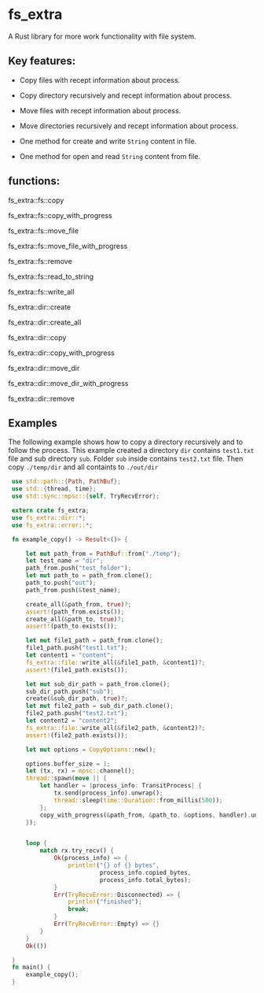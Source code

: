 # fs_extra

A Rust library for more work functionality with file system.

## Key features:

* Copy files with recept information about process.

* Copy directory recursively and recept information about process.

* Move files with recept information about process.

* Move directories recursively and recept information about process.

* One method for create and write `String` content in file.

* One method for open and read `String` content from file.

## functions:

fs_extra::fs::copy

fs_extra::fs::copy_with_progress

fs_extra::fs::move_file

fs_extra::fs::move_file_with_progress

fs_extra::fs::remove

fs_extra::fs::read_to_string

fs_extra::fs::write_all

fs_extra::dir::create

fs_extra::dir::create_all

fs_extra::dir::copy

fs_extra::dir::copy_with_progress

fs_extra::dir::move_dir

fs_extra::dir::move_dir_with_progress

fs_extra::dir::remove



## Examples

The following example shows how to copy a directory recursively and to follow the process.
This example created a directory `dir` contains `test1.txt` file and sub directory `sub`. Folder `sub` inside contains `test2.txt` file.
Then copy `./temp/dir` and all containts to `./out/dir`

```rust
 use std::path::{Path, PathBuf};
 use std::{thread, time};
 use std::sync::mpsc::{self, TryRecvError};

 extern crate fs_extra;
 use fs_extra::dir::*;
 use fs_extra::error::*;

 fn example_copy() -> Result<()> {

     let mut path_from = PathBuf::from("./temp");
     let test_name = "dir";
     path_from.push("test_folder");
     let mut path_to = path_from.clone();
     path_to.push("out");
     path_from.push(&test_name);

     create_all(&path_from, true)?;
     assert!(path_from.exists());
     create_all(&path_to, true)?;
     assert!(path_to.exists());

     let mut file1_path = path_from.clone();
     file1_path.push("test1.txt");
     let content1 = "content";
     fs_extra::file::write_all(&file1_path, &content1)?;
     assert!(file1_path.exists());

     let mut sub_dir_path = path_from.clone();
     sub_dir_path.push("sub");
     create(&sub_dir_path, true)?;
     let mut file2_path = sub_dir_path.clone();
     file2_path.push("test2.txt");
     let content2 = "content2";
     fs_extra::file::write_all(&file2_path, &content2)?;
     assert!(file2_path.exists());

     let mut options = CopyOptions::new();

     options.buffer_size = 1;
     let (tx, rx) = mpsc::channel();
     thread::spawn(move || {
         let handler = |process_info: TransitProcess| {
             tx.send(process_info).unwrap();
             thread::sleep(time::Duration::from_millis(500));
         };
         copy_with_progress(&path_from, &path_to, &options, handler).unwrap();
     });


     loop {
         match rx.try_recv() {
             Ok(process_info) => {
                 println!("{} of {} bytes",
                          process_info.copied_bytes,
                          process_info.total_bytes);
             }
             Err(TryRecvError::Disconnected) => {
                 println!("finished");
                 break;
             }
             Err(TryRecvError::Empty) => {}
         }
     }
     Ok(())

 }
 fn main() {
     example_copy();
 }

```
